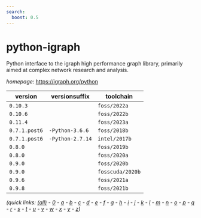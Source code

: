 ```yaml
---
search:
  boost: 0.5
---
```

# python-igraph

Python interface to the igraph high performance graph library, primarily aimed at complex network  research and analysis.

*homepage*: <https://igraph.org/python>

version | versionsuffix | toolchain
--------|---------------|----------
``0.10.3`` |  | ``foss/2022a``
``0.10.6`` |  | ``foss/2022b``
``0.11.4`` |  | ``foss/2023a``
``0.7.1.post6`` | ``-Python-3.6.6`` | ``foss/2018b``
``0.7.1.post6`` | ``-Python-2.7.14`` | ``intel/2017b``
``0.8.0`` |  | ``foss/2019b``
``0.8.0`` |  | ``foss/2020a``
``0.9.0`` |  | ``foss/2020b``
``0.9.0`` |  | ``fosscuda/2020b``
``0.9.6`` |  | ``foss/2021a``
``0.9.8`` |  | ``foss/2021b``


*(quick links: [(all)](../index.md) - [0](../0/index.md) - [a](../a/index.md) - [b](../b/index.md) - [c](../c/index.md) - [d](../d/index.md) - [e](../e/index.md) - [f](../f/index.md) - [g](../g/index.md) - [h](../h/index.md) - [i](../i/index.md) - [j](../j/index.md) - [k](../k/index.md) - [l](../l/index.md) - [m](../m/index.md) - [n](../n/index.md) - [o](../o/index.md) - [p](../p/index.md) - [q](../q/index.md) - [r](../r/index.md) - [s](../s/index.md) - [t](../t/index.md) - [u](../u/index.md) - [v](../v/index.md) - [w](../w/index.md) - [x](../x/index.md) - [y](../y/index.md) - [z](../z/index.md))*

